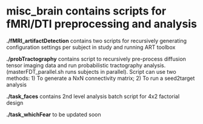 # misc_brain contains scripts for fMRI/DTI preprocessing and analysis

<b>./fMRI_artifactDetection</b> contains two scripts for recursively generating configuration settings per subject in study and running ART toolbox

<b>./probTractography</b> contains script to recursively pre-process diffusion tensor imaging data and run probabilistic tractography analysis. (masterFDT_parallel.sh runs subjects in parallel).
Script can use two methods:
    1) To generate a NxN connectivity matrix;
    2) To run a seed2target analysis

<b>./task_faces</b> contains 2nd level analysis batch script for 4x2 factorial design

<b>./task_whichFear</b> to be updated soon